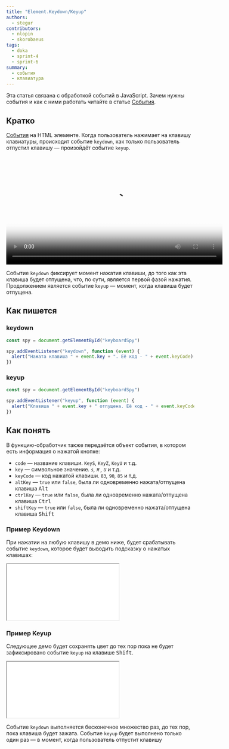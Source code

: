 ```yaml
---
title: "Element.Keydown/Keyup"
authors:
  - stegur
contributors:
  - nlopin
  - skorobaeus
tags:
  - doka
  - sprint-4
  - sprint-6
summary:
  - события
  - клавиатура
---
```


Эта статья связана с обработкой событий в JavaScript. Зачем нужны события и как с ними работать читайте в статье [События](/js/events).

## Кратко

[События](/js/events) на HTML элементе. Когда пользователь нажимает на клавишу клавиатуры, происходит событие `keydown`, как только пользователь отпустил клавишу — произойдёт событие `keyup`.

<video controls width="580" poster="images/poster.png">
  <source src="video/1.mp4" type="video/mp4">
</video>

Событие `keydown` фиксирует момент нажатия клавиши, до того как эта клавиша будет отпущена, что, по сути, является первой фазой нажатия. Продолжением является событие `keyup` — момент, когда клавиша будет отпущена.

## Как пишется

### keydown

```js
const spy = document.getElementById("keyboardSpy")

spy.addEventListener("keydown", function (event) {
  alert("Нажата клавиша " + event.key + ". Её код - " + event.keyCode)
})
```

### keyup

```js
const spy = document.getElementById("keyboardSpy")

spy.addEventListener("keyup", function (event) {
  alert("Клавиша " + event.key + " отпущена. Её код - " + event.keyCode)
})
```

## Как понять

В функцию-обработчик также передаётся объект события, в котором есть информация о нажатой кнопке:

- `code` — название клавиши. `KeyS`, `KeyZ`, `KeyU` и т.д.
- `key` — символьное значение. *`s`, `Я` , `U`* и т.д.
- `keyCode` — код нажатой клавиши. `83`*,* `90`*,* `85` и т.д.
- `altKey` — `true` или `false`, была ли одновременно нажата/отпущена клавиша <kbd>Alt</kbd>
- `ctrlKey` — `true` или `false`, была ли одновременно нажата/отпущена клавиша <kbd>Ctrl</kbd>
- `shiftKey` — `true` или `false`, была ли одновременно нажата/отпущена клавиша <kbd>Shift</kbd>

### Пример Keydown

При нажатии на любую клавишу в демо ниже, будет срабатывать событие `keydown`, которое будет выводить подсказку о нажатых клавишах:

<iframe title="Подсказки о нажатой клавише при событии keydown" src="demos/keydown.html"></iframe>

### Пример Keyup

Следующее демо будет сохранять цвет до тех пор пока не будет зафиксировано событие `keyup` на клавише <kbd>Shift</kbd>.

<iframe title="Событие keyup" src="demos/keyup.html"></iframe>

Событие `keydown` выполняется бесконечное множество раз, до тех пор, пока клавиша будет зажата. Событие `keyup` будет выполнено только один раз — в момент, когда пользователь отпустит клавишу
